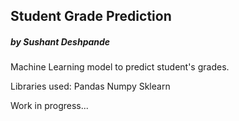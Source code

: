 ## Student Grade Prediction
##### by Sushant Deshpande

Machine Learning model to predict student's grades.

Libraries used:
    Pandas
    Numpy
    Sklearn

Work in progress...